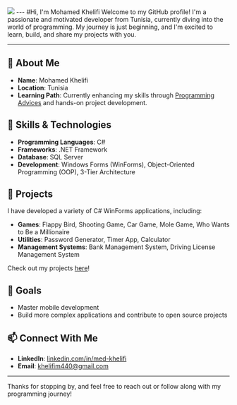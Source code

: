 <img src="https://raw.githubusercontent.com/TheBSD/StandWithPalestine/main/banner-no-action.svg">
---
#Hi, I'm Mohamed Khelifi
Welcome to my GitHub profile! I'm a passionate and motivated developer from Tunisia, currently diving into the world of programming. My journey is just beginning, and I'm excited to learn, build, and share my projects with you.

---

## 🚀 About Me
- **Name**: Mohamed Khelifi
- **Location**: Tunisia
- **Learning Path**: Currently enhancing my skills through [Programming Advices](https://programmingadvices.com/) and hands-on project development.

## 🧰 Skills & Technologies
- **Programming Languages**: C#
- **Frameworks**: .NET Framework
- **Database**: SQL Server
- **Development**: Windows Forms (WinForms), Object-Oriented Programming (OOP), 3-Tier Architecture

## 📝 Projects
I have developed a variety of C# WinForms applications, including:
- **Games**: Flappy Bird, Shooting Game, Car Game, Mole Game, Who Wants to Be a Millionaire
- **Utilities**: Password Generator, Timer App, Calculator
- **Management Systems**: Bank Management System, Driving License Management System

Check out my projects [here](https://github.com/med-khelifi/C-WinformsProjects.git)!

## 🎯 Goals
- Master mobile development
- Build more complex applications and contribute to open source projects

## 📫 Connect With Me
- **LinkedIn**: [linkedin.com/in/med-khelifi](#)
- **Email**: [khelifim440@gmail.com](#)

---

Thanks for stopping by, and feel free to reach out or follow along with my programming journey!
